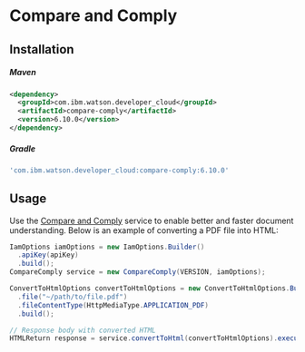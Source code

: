 # Compare and Comply

## Installation

##### Maven
```xml
<dependency>
  <groupId>com.ibm.watson.developer_cloud</groupId>
  <artifactId>compare-comply</artifactId>
  <version>6.10.0</version>
</dependency>
```

##### Gradle
```gradle
'com.ibm.watson.developer_cloud:compare-comply:6.10.0'
```

## Usage
Use the [Compare and Comply](https://cloud.ibm.com/docs/services/compare-comply/index.html#about) service to enable better and faster document understanding. Below is an example of converting a PDF file into HTML:
```java
IamOptions iamOptions = new IamOptions.Builder()
  .apiKey(apiKey)
  .build();
CompareComply service = new CompareComply(VERSION, iamOptions);

ConvertToHtmlOptions convertToHtmlOptions = new ConvertToHtmlOptions.Builder()
  .file("~/path/to/file.pdf")
  .fileContentType(HttpMediaType.APPLICATION_PDF)
  .build();

// Response body with converted HTML
HTMLReturn response = service.convertToHtml(convertToHtmlOptions).execute();
```
